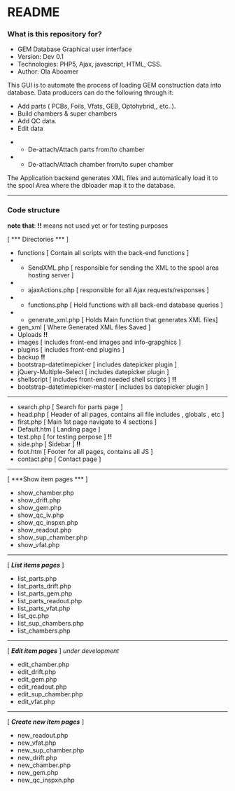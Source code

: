 # README #

### What is this repository for? ###

* GEM Database Graphical user interface
* Version: Dev 0.1
* Technologies: PHP5, Ajax, javascript, HTML, CSS.
* Author: Ola Aboamer

This GUI is to automate the process of loading GEM construction data into database.
Data producers can do the following through it:

- Add parts ( PCBs, Foils, Vfats, GEB, Optohybrid,, etc..).
- Build chambers & super chambers
- Add QC data.
- Edit data
*  - De-attach/Attach parts from/to chamber
*  - De-attach/Attach chamber from/to super chamber

The Application backend generates XML files and automatically load it to the spool Area where the dbloader map it to the database. 

-------
### Code structure  ###

**note that**: **!!** means not used yet or for testing purposes

[ *** Directories *** ] 

* functions [ Contain all scripts with the back-end functions ]
* - SendXML.php  [ responsible for sending the XML to the spool area hosting server ]
* - ajaxActions.php  [ responsible for all Ajax requests/responses ]
* - functions.php   [ Hold functions with all back-end database queries  ]
* - generate_xml.php [ Holds Main function that generates XML files]
* gen_xml  [ Where Generated XML files Saved ]                              
* Uploads                          **!!**
* images [ includes front-end images and info-grapghics ]                 
* plugins [ includes front-end plugins ] 
* backup    **!!**                       
* bootstrap-datetimepicker  [ includes datepicker plugin ]  
* jQuery-Multiple-Select     [ includes datepicker plugin ]  
* shellscript        [ includes front-end needed shell scripts ] **!!** 
* bootstrap-datetimepicker-master [ includes bs datepicker plugin ] 
-------
* search.php [  Search for parts page ]
* head.php   [ Header of all pages, contains all file includes , globals , etc ]                                              
* first.php [ Main 1st page navigate to 4 sections ]
* Default.htm  [ Landing page ]
* test.php  [ for testing perpose ]  **!!**
* side.php  [ Sidebar ]  **!!**                                 
* foot.htm  [ Footer for all pages, contains all JS ]
* contact.php [ Contact page ] 
-------
[ ***Show item pages *** ] 

* show_chamber.php
* show_drift.php
* show_gem.php  
* show_qc_iv.php
* show_qc_inspxn.php 
* show_readout.php  
* show_sup_chamber.php 
* show_vfat.php   
-------
[ ***List items pages*** ] 

* list_parts.php
* list_parts_drift.php
* list_parts_gem.php  
* list_parts_readout.php  
* list_parts_vfat.php    
* list_qc.php
* list_sup_chambers.php
* list_chambers.php 
-------
[ ***Edit item pages*** ] *under development*

* edit_chamber.php                  
* edit_drift.php
* edit_gem.php                                  
* edit_readout.php                    
* edit_sup_chamber.php                     
* edit_vfat.php 
-------
[ ***Create new item pages*** ] 

* new_readout.php
* new_vfat.php
* new_sup_chamber.php 
* new_drift.php 
* new_chamber.php  
* new_gem.php
* new_qc_inspxn.php